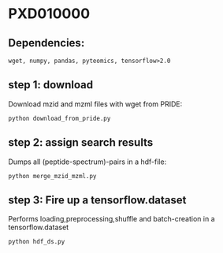 # PXD010000

## Dependencies:
    wget, numpy, pandas, pyteomics, tensorflow>2.0


## step 1: download 

Download mzid and mzml files with wget from PRIDE:

```
python download_from_pride.py
```

## step 2: assign search results


Dumps all (peptide-spectrum)-pairs in a hdf-file:

```
python merge_mzid_mzml.py 
```

## step 3: Fire up a tensorflow.dataset

Performs loading,preprocessing,shuffle and batch-creation in a tensorflow.dataset

```
python hdf_ds.py
```


